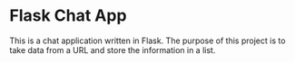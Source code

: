# Flask Chat App

This is a chat application written in Flask. The purpose of this project is to take data from a URL and store the information in a list.
